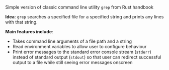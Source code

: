 Simple version of classic command line utility `grep` from Rust handbook

**Idea**: `grep` searches a specified file for a specified string and prints any lines with that string.

**Main features include**:
- Takes command line arguments of a file path and a string
- Read environment variables to allow user to configure behaviour
- Print error messages to the standard error console stream (`stderr`) instead of standard output (`stdout`) so that user can redirect successful output to a file while still seeing error messages onscreen
